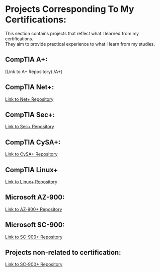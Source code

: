 # Projects Corresponding To My Certifications:
<p>
  This section contains projects that reflect what I learned from my certifications.<br />
  They aim to provide practical experience to what I learn from my studies. <br /> 
</p>

## CompTIA A+:
[Link to A+ Repository(./A+)

## CompTIA Net+:
[Link to Net+ Repository](https://github.com/DParay03/CompTIA.Net)

##  CompTIA Sec+:
[Link to Sec+ Repository](https://github.com/DParay03/CompTIA.Sec)

## CompTIA CySA+:
[Link to CySA+ Repository](https://github.com/DParay03/CompTIA.CySA)

## CompTIA Linux+
[Link to Linux+ Repository](https://github.com/DParay03/CompTIA.Linux)

## Microsoft AZ-900:
[Link to AZ-900+ Repository](https://github.com/DParay03/Microsoft.AZ-900)

## Microsoft SC-900:
[Link to SC-900+ Repository](https://github.com/DParay03/Microsoft.SC-900)

## Projects non-related to certification:
[Link to SC-900+ Repository](https://github.com/DParay03/Non-related)

